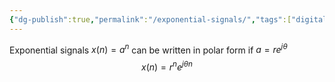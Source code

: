 ```yaml
---
{"dg-publish":true,"permalink":"/exponential-signals/","tags":["digitalsignalbehandling"]}
---
```



Exponential signals $x(n) =a^{n}$ can be written in polar form if $a=re^{j\theta}$ $$x(n)=r^{n}e^{j\theta n}$$